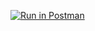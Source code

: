 [![Run in Postman](https://run.pstmn.io/button.svg)](https://app.getpostman.com/run-collection/42728785-f1da6d9c-9274-4210-b083-c6fa3b021bfd?action=collection%2Ffork&source=rip_markdown&collection-url=entityId%3D42728785-f1da6d9c-9274-4210-b083-c6fa3b021bfd%26entityType%3Dcollection%26workspaceId%3Dc331baf7-da9d-4a86-991c-0847dd7c045b)

